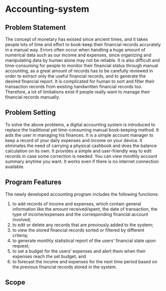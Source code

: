 # Accounting-system

## Problem Statement
The concept of monetary has existed since ancient times, and it takes people lots of time and effort to book-keep their financial records accurately in a manual way. Errors often occur when handling a huge amount of numerical data such as our income and expenses, since organizing and manipulating data by human alone may not be reliable. It is also difficult and time-consuming for people to monitor their financial status through manual accounting, as a great amount of records has to be carefully reviewed in order to extract only the useful financial records, and to generate the desired financial report. It is complicated for human to sort and filter their transaction records from existing handwritten financial records too. Therefore, a lot of limitations exist if people really want to manage their financial records manually.

## Problem Setting
To solve the above problems, a digital accounting system is introduced to replace the traditional yet time-consuming manual book-keeping method. It aids the user in managing his finances. It is a simple account manager to keep a record of your daily expenses and income on your device. It eliminates the need of carrying a physical cashbook and does the balance calculation on its own. It provides a simple and user-friendly way to edit records in case some correction is needed. You can view monthly account summary anytime you want. It works even if there is no internet connection available.

## Program Features
The newly developed accounting program includes the following functions:
1. to add records of income and expenses, which contain general information like the amount received/spent, the date of transaction, the type of income/expenses and the corresponding financial account involved;
2. to edit or delete any records that are previously added to the system;
3. to view the stored financial records sorted or filtered by different criteria;
4. to generate monthly statistical report of the users’ financial state upon request;
5. to set a budget for the users’ expenses and alert them when their expenses reach the set budget; and
6. to forecast the income and expenses for the next time period based on the previous financial records stored in the system.

## Scope
